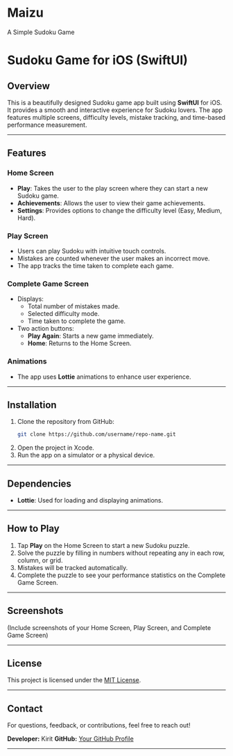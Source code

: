 # Maizu
A Simple Sudoku Game


# Sudoku Game for iOS (SwiftUI)

## Overview
This is a beautifully designed Sudoku game app built using **SwiftUI** for iOS. It provides a smooth and interactive experience for Sudoku lovers. The app features multiple screens, difficulty levels, mistake tracking, and time-based performance measurement.

---

## Features

### Home Screen
- **Play**: Takes the user to the play screen where they can start a new Sudoku game.
- **Achievements**: Allows the user to view their game achievements.
- **Settings**: Provides options to change the difficulty level (Easy, Medium, Hard).

### Play Screen
- Users can play Sudoku with intuitive touch controls.
- Mistakes are counted whenever the user makes an incorrect move.
- The app tracks the time taken to complete each game.

### Complete Game Screen
- Displays:
  - Total number of mistakes made.
  - Selected difficulty mode.
  - Time taken to complete the game.
- Two action buttons:
  - **Play Again**: Starts a new game immediately.
  - **Home**: Returns to the Home Screen.

### Animations
- The app uses **Lottie** animations to enhance user experience.

---

## Installation

1. Clone the repository from GitHub:
   ```sh
   git clone https://github.com/username/repo-name.git
   ```
2. Open the project in Xcode.
3. Run the app on a simulator or a physical device.

---

## Dependencies
- **Lottie**: Used for loading and displaying animations.

---

## How to Play
1. Tap **Play** on the Home Screen to start a new Sudoku puzzle.
2. Solve the puzzle by filling in numbers without repeating any in each row, column, or grid.
3. Mistakes will be tracked automatically.
4. Complete the puzzle to see your performance statistics on the Complete Game Screen.

---

## Screenshots
(Include screenshots of your Home Screen, Play Screen, and Complete Game Screen)

---

## License
This project is licensed under the [MIT License](LICENSE).

---

## Contact
For questions, feedback, or contributions, feel free to reach out!

**Developer:** Kirit
**GitHub:** [Your GitHub Profile](https://github.com/kirit777)

****


